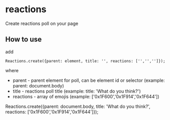 # reactions
  Create reactions poll on your page
## How to use 
add 
```
Reactions.create({parent: element, title: '', reactions: ['','','']});
```
where 
* parent - parent element for poll, can be element id or selector (example: parent: document.body)
* title - reactions poll title (example: title: 'What do you think?')
* reactions - array of emojis (example: ['0x1F600','0x1F914','0x1F644'])

Reactions.create({parent: document.body, title: 'What do you think?', reactions: ['0x1F600','0x1F914','0x1F644']});

  
